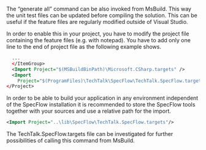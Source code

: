 The “generate all” command can be also invoked from MsBuild. This way the unit test files can be updated before compiling the solution. This can be useful if the feature files are regularly modified outside of Visual Studio.

In order to enable this in your project, you have to modify the project file containing the feature files (e.g. with notepad). You have to add only one line to the end of project file as the following example shows.

```xml
  ...
  </ItemGroup>
  <Import Project="$(MSBuildBinPath)\Microsoft.CSharp.targets" />
  <Import 
    Project="$(ProgramFiles)\TechTalk\SpecFlow\TechTalk.SpecFlow.targets"/>
</Project>
```

In order to be able to build your application in any environment independent of the SpecFlow installation it is recommended to store the SpecFlow tools together with your sources and use a relative path for the import.

```xml
<Import Project="..\lib\SpecFlow\TechTalk.SpecFlow.targets"/>
```

The TechTalk.SpecFlow.targets file can be investigated for further possibilities of calling this command from MsBuild.